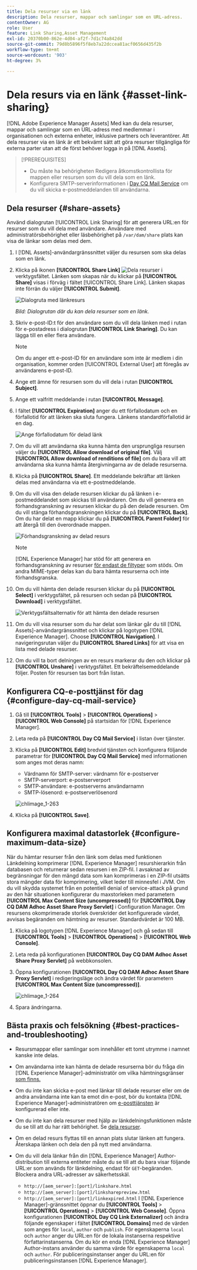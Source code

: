 ```yaml
---
title: Dela resurser via en länk
description: Dela resurser, mappar och samlingar som en URL-adress.
contentOwner: AG
role: User
feature: Link Sharing,Asset Management
exl-id: 20370b00-862e-4d04-af2f-7d1c74a842dd
source-git-commit: 79d8b5896f5f8eb7a22dccea81acf0656d435f2b
workflow-type: tm+mt
source-wordcount: '903'
ht-degree: 3%

---
```


# Dela resurs via en länk {#asset-link-sharing}

[!DNL Adobe Experience Manager Assets] Med kan du dela resurser, mappar och samlingar som en URL-adress med medlemmar i organisationen och externa enheter, inklusive partners och leverantörer. Att dela resurser via en länk är ett bekvämt sätt att göra resurser tillgängliga för externa parter utan att de först behöver logga in på [!DNL Assets].

>[!PREREQUISITES]
>
>* Du måste ha behörigheten Redigera åtkomstkontrollista för mappen eller resursen som du vill dela som en länk.
>* Konfigurera SMTP-serverinformationen i [Day CQ Mail Service](#configmailservice) om du vill skicka e-postmeddelanden till användarna.


## Dela resurser {#share-assets}

Använd dialogrutan [!UICONTROL Link Sharing] för att generera URL:en för resurser som du vill dela med användare. Användare med administratörsbehörighet eller läsbehörighet på `/var/dam/share` plats kan visa de länkar som delas med dem.

1. I [!DNL Assets]-användargränssnittet väljer du resursen som ska delas som en länk.

1. Klicka på ikonen **[!UICONTROL Share Link]** ![Dela resurser](assets/do-not-localize/assets_share.png) i verktygsfältet. Länken som skapas när du klickar på **[!UICONTROL Share]** visas i förväg i fältet [!UICONTROL Share Link]. Länken skapas inte förrän du väljer **[!UICONTROL Submit]**.

   ![Dialogruta med länkresurs](/help/assets/assets/share-assets-as-link.png)

   *Bild: Dialogrutan där du kan dela resurser som en länk.*

1. Skriv e-post-ID:t för den användare som du vill dela länken med i rutan för e-postadress i dialogrutan **[!UICONTROL Link Sharing]**. Du kan lägga till en eller flera användare.

   >[!NOTE]
   >
   >Om du anger ett e-post-ID för en användare som inte är medlem i din organisation, kommer orden [!UICONTROL External User] att föregås av användarens e-post-ID.

1. Ange ett ämne för resursen som du vill dela i rutan **[!UICONTROL Subject]**.

1. Ange ett valfritt meddelande i rutan **[!UICONTROL Message]**.

1. I fältet **[!UICONTROL Expiration]** anger du ett förfallodatum och en förfallotid för att länken ska sluta fungera. Länkens standardförfallotid är en dag.

   ![Ange förfallodatum för delad länk](assets/Set-shared-link-expiration.png)

1. Om du vill att användarna ska kunna hämta den ursprungliga resursen väljer du **[!UICONTROL Allow download of original file]**. Välj **[!UICONTROL Allow download of renditions of file]** om du bara vill att användarna ska kunna hämta återgivningarna av de delade resurserna.

1. Klicka på **[!UICONTROL Share]**. Ett meddelande bekräftar att länken delas med användarna via ett e-postmeddelande.

1. Om du vill visa den delade resursen klickar du på länken i e-postmeddelandet som skickas till användaren. Om du vill generera en förhandsgranskning av resursen klickar du på den delade resursen. Om du vill stänga förhandsgranskningen klickar du på **[!UICONTROL Back]**. Om du har delat en mapp klickar du på **[!UICONTROL Parent Folder]** för att återgå till den överordnade mappen.

   ![Förhandsgranskning av delad resurs](assets/chlimage_1-546.png)

   >[!NOTE]
   >
   >[!DNL Experience Manager] har stöd för att generera en förhandsgranskning av resurser  [för endast de filtyper](/help/assets/assets-formats.md) som stöds. Om andra MIME-typer delas kan du bara hämta resurserna och inte förhandsgranska.

1. Om du vill hämta den delade resursen klickar du på **[!UICONTROL Select]** i verktygsfältet, på resursen och sedan på **[!UICONTROL Download]** i verktygsfältet.

   ![Verktygsfältsalternativ för att hämta den delade resursen](assets/chlimage_1-547.png)

1. Om du vill visa resurser som du har delat som länkar går du till [!DNL Assets]-användargränssnittet och klickar på logotypen [!DNL Experience Manager]. Choose **[!UICONTROL Navigation]**. I navigeringsrutan väljer du **[!UICONTROL Shared Links]** för att visa en lista med delade resurser.

1. Om du vill ta bort delningen av en resurs markerar du den och klickar på **[!UICONTROL Unshare]** i verktygsfältet. Ett bekräftelsemeddelande följer. Posten för resursen tas bort från listan.

## Konfigurera CQ-e-posttjänst för dag {#configure-day-cq-mail-service}

1. Gå till **[!UICONTROL Tools]** > **[!UICONTROL Operations]** > **[!UICONTROL Web Console]** på startsidan för [!DNL Experience Manager].
1. Leta reda på **[!UICONTROL Day CQ Mail Service]** i listan över tjänster.
1. Klicka på **[!UICONTROL Edit]** bredvid tjänsten och konfigurera följande parametrar för **[!UICONTROL Day CQ Mail Service]** med informationen som anges mot deras namn:

   * Värdnamn för SMTP-server: värdnamn för e-postserver
   * SMTP-serverport: e-postserverport
   * SMTP-användare: e-postserverns användarnamn
   * SMTP-lösenord: e-postserverlösenord

   ![chlimage_1-263](assets/chlimage_1-548.png)

1. Klicka på **[!UICONTROL Save]**.

## Konfigurera maximal datastorlek {#configure-maximum-data-size}

När du hämtar resurser från den länk som delas med funktionen Länkdelning komprimerar [!DNL Experience Manager] resurshierarkin från databasen och returnerar sedan resursen i en ZIP-fil. I avsaknad av begränsningar för den mängd data som kan komprimeras i en ZIP-fil utsätts stora mängder data för komprimering, vilket leder till minnesfel i JVM. Om du vill skydda systemet från en potentiell denial of service-attack på grund av den här situationen konfigurerar du maxstorleken med parametern **[!UICONTROL Max Content Size (uncompressed)]** för **[!UICONTROL Day CQ DAM Adhoc Asset Share Proxy Servlet]** i Configuration Manager. Om resursens okomprimerade storlek överskrider det konfigurerade värdet, avvisas begäranden om hämtning av resurser. Standardvärdet är 100 MB.

1. Klicka på logotypen [!DNL Experience Manager] och gå sedan till **[!UICONTROL Tools]** > **[!UICONTROL Operations]** > **[!UICONTROL Web Console]**.
1. Leta reda på konfigurationen **[!UICONTROL Day CQ DAM Adhoc Asset Share Proxy Servlet]** på webbkonsolen.
1. Öppna konfigurationen **[!UICONTROL Day CQ DAM Adhoc Asset Share Proxy Servlet]** i redigeringsläge och ändra värdet för parametern **[!UICONTROL Max Content Size (uncompressed)]**.

   ![chlimage_1-264](assets/chlimage_1-549.png)

1. Spara ändringarna.

## Bästa praxis och felsökning {#best-practices-and-troubleshooting}

* Resursmappar eller samlingar som innehåller ett tomt utrymme i namnet kanske inte delas.
* Om användarna inte kan hämta de delade resurserna bör du fråga din [!DNL Experience Manager]-administratör om vilka hämtningsgränser [som finns.](#configure-maximum-data-size)
* Om du inte kan skicka e-post med länkar till delade resurser eller om de andra användarna inte kan ta emot din e-post, bör du kontakta [!DNL Experience Manager]-administratören om [e-posttjänsten](#configure-day-cq-mail-service) är konfigurerad eller inte.
* Om du inte kan dela resurser med hjälp av länkdelningsfunktionen måste du se till att du har rätt behörighet. Se [dela resurser](#share-assets).
* Om en delad resurs flyttas till en annan plats slutar länken att fungera. Återskapa länken och dela den på nytt med användarna.

* Om du vill dela länkar från din [!DNL Experience Manager] Author-distribution till externa entiteter måste du se till att du bara visar följande URL:er som används för länkdelning, endast för `GET`-begäranden. Blockera andra URL-adresser av säkerhetsskäl.

   * `http://[aem_server]:[port]/linkshare.html`
   * `http://[aem_server]:[port]/linksharepreview.html`
   * `http://[aem_server]:[port]/linkexpired.html`
   I [!DNL Experience Manager]-gränssnittet öppnar du **[!UICONTROL Tools]** > **[!UICONTROL Operations]** > **[!UICONTROL Web Console]**. Öppna konfigurationen **[!UICONTROL Day CQ Link Externalizer]** och ändra följande egenskaper i fältet **[!UICONTROL Domains]** med de värden som anges för `local`, `author` och `publish`. För egenskaperna `local` och `author` anger du URL:en för de lokala instanserna respektive författarinstanserna. Om du kör en enda [!DNL Experience Manager] Author-instans använder du samma värde för egenskaperna `local` och `author`. För publiceringsinstanser anger du URL:en för publiceringsinstansen [!DNL Experience Manager].
